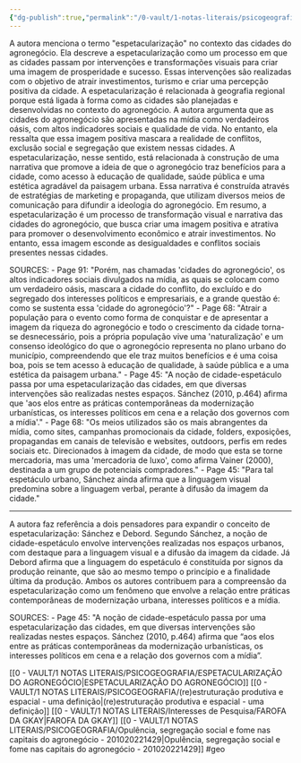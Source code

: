 ```yaml
---
{"dg-publish":true,"permalink":"/0-vault/1-notas-literais/psicogeografia/o-que-e-espetacularizacao/","tags":["geo"],"dgHomeLink":true,"dgShowLocalGraph":true,"dgShowFileTree":true,"dgEnableSearch":true,"noteIcon":""}
---
```


A autora menciona o termo "espetacularização" no contexto das cidades do agronegócio. Ela descreve a espetacularização como um processo em que as cidades passam por intervenções e transformações visuais para criar uma imagem de prosperidade e sucesso. Essas intervenções são realizadas com o objetivo de atrair investimentos, turismo e criar uma percepção positiva da cidade. A espetacularização é relacionada à geografia regional porque está ligada à forma como as cidades são planejadas e desenvolvidas no contexto do agronegócio. A autora argumenta que as cidades do agronegócio são apresentadas na mídia como verdadeiros oásis, com altos indicadores sociais e qualidade de vida. No entanto, ela ressalta que essa imagem positiva mascara a realidade de conflitos, exclusão social e segregação que existem nessas cidades. A espetacularização, nesse sentido, está relacionada à construção de uma narrativa que promove a ideia de que o agronegócio traz benefícios para a cidade, como acesso à educação de qualidade, saúde pública e uma estética agradável da paisagem urbana. Essa narrativa é construída através de estratégias de marketing e propaganda, que utilizam diversos meios de comunicação para difundir a ideologia do agronegócio. Em resumo, a espetacularização é um processo de transformação visual e narrativa das cidades do agronegócio, que busca criar uma imagem positiva e atrativa para promover o desenvolvimento econômico e atrair investimentos. No entanto, essa imagem esconde as desigualdades e conflitos sociais presentes nessas cidades. 

SOURCES: - Page 91: "Porém, nas chamadas 'cidades do agronegócio', os altos indicadores sociais divulgados na mídia, as quais se colocam como um verdadeiro oásis, mascara a cidade do conflito, do excluído e do segregado dos interesses políticos e empresariais, e a grande questão é: como se sustenta essa 'cidade do agronegócio'?" - Page 68: "Atrair a população para o evento como forma de conquistar e de apresentar a imagem da riqueza do agronegócio e todo o crescimento da cidade torna-se desnecessário, pois a própria população vive uma 'naturalização' e um consenso ideológico do que o agronegócio representa no plano urbano do município, compreendendo que ele traz muitos benefícios e é uma coisa boa, pois se tem acesso à educação de qualidade, à saúde pública e a uma estética da paisagem urbana." - Page 45: "A noção de cidade-espetáculo passa por uma espetacularização das cidades, em que diversas intervenções são realizadas nestes espaços. Sánchez (2010, p.464) afirma que 'aos elos entre as práticas contemporâneas da modernização urbanísticas, os interesses políticos em cena e a relação dos governos com a mídia'." - Page 68: "Os meios utilizados são os mais abrangentes da mídia, como sites, campanhas promocionais da cidade, folders, exposições, propagandas em canais de televisão e websites, outdoors, perfis em redes sociais etc. Direcionados à imagem da cidade, de modo que esta se torne mercadoria, mas uma 'mercadoria de luxo', como afirma Vainer (2000), destinada a um grupo de potenciais compradores." - Page 45: "Para tal espetáculo urbano, Sánchez ainda afirma que a linguagem visual predomina sobre a linguagem verbal, perante à difusão da imagem da cidade."

---

A autora faz referência a dois pensadores para expandir o conceito de espetacularização: Sánchez e Debord. Segundo Sánchez, a noção de cidade-espetáculo envolve intervenções realizadas nos espaços urbanos, com destaque para a linguagem visual e a difusão da imagem da cidade. Já Debord afirma que a linguagem do espetáculo é constituída por signos da produção reinante, que são ao mesmo tempo o princípio e a finalidade última da produção. Ambos os autores contribuem para a compreensão da espetacularização como um fenômeno que envolve a relação entre práticas contemporâneas de modernização urbana, interesses políticos e a mídia. 

SOURCES: - Page 45: "A noção de cidade-espetáculo passa por uma espetacularização das cidades, em que diversas intervenções são realizadas nestes espaços. Sánchez (2010, p.464) afirma que “aos elos entre as práticas contemporâneas da modernização urbanísticas, os interesses políticos em cena e a relação dos governos com a mídia”.

[[0 - VAULT/1 NOTAS LITERAIS/PSICOGEOGRAFIA/ESPETACULARIZAÇÃO DO AGRONEGÓCIO\|ESPETACULARIZAÇÃO DO AGRONEGÓCIO]]
[[0 - VAULT/1 NOTAS LITERAIS/PSICOGEOGRAFIA/(re)estruturação produtiva e espacial - uma definição\|(re)estruturação produtiva e espacial - uma definição]]
[[0 - VAULT/1 NOTAS LITERAIS/Interesses de Pesquisa/FAROFA DA GKAY\|FAROFA DA GKAY]]
[[0 - VAULT/1 NOTAS LITERAIS/PSICOGEOGRAFIA/Opulência, segregação social e fome nas capitais do agronegócio - 201020221429\|Opulência, segregação social e fome nas capitais do agronegócio - 201020221429]]
#geo
